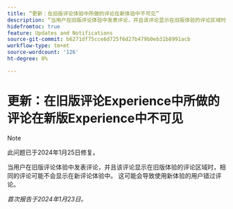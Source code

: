 ```yaml
---
title: “更新：在旧版评论体验中所做的评论在新体验中不可见”
description: “当用户在旧版评论体验中发表评论，并且该评论显示在旧版体验的评论区域时，同一评论可能不会显示在新评论体验中。 这可能会导致使用新体验的用户错过评论。”
hidefromtoc: true
feature: Updates and Notifications
source-git-commit: b6271df75cce6d725f6d27b479b0eb31b8991acb
workflow-type: tm+mt
source-wordcount: '126'
ht-degree: 0%

---
```



# 更新：在旧版评论Experience中所做的评论在新版Experience中不可见

>[!NOTE]
>
>此问题已于2024年1月25日修复。

当用户在旧版评论体验中发表评论，并且该评论显示在旧版体验的评论区域时，相同的评论可能不会显示在新评论体验中。 这可能会导致使用新体验的用户错过评论。


_首次报告于2024年1月23日。_
